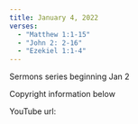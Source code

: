 ```yaml
--- 
title: January 4, 2022 
verses: 
  - "Matthew 1:1-15"
  - "John 2: 2-16"
  - "Ezekiel 1:1-4"
---
```


Sermons series beginning Jan 2

Copyright information below

YouTube url: 


